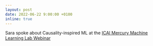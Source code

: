 ```yaml
---
layout: post
date: 2022-06-22 9:00:00 +0100
inline: true
---
```


Sara spoke about Causality-inspired ML at the [ICAI Mercury Machine Learning Lab Webinar](https://www.youtube.com/watch?v=0dK8Z-E9rMg&list=PLTg_E6ob657XajMOqJ4HxfQcv49f8xD_Z&index=3)